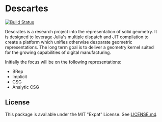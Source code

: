 # Descartes

[![Build Status](https://travis-ci.org/sjkelly/Descartes.jl.svg?branch=master)](https://travis-ci.org/sjkelly/Descartes.jl)

Descrates is a research project into the representation of solid geometry. It
is designed to leverage Julia's multiple dispatch and JIT compilation to
create a platform which unifies otherwise desparate geometric representations.
The long term goal is to deliver a geometry kernel suited for the growing
capabilities of digital manufacturing.

Initially the focus will be on the following representations:

- BRep
- Implicit
- CSG
- Analytic CSG

## License
This package is available under the MIT "Expat" License. See [LICENSE.md](./LICENSE.md).
